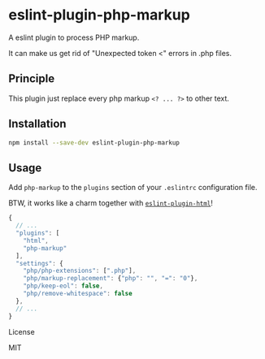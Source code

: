 # eslint-plugin-php-markup

A eslint plugin to process PHP markup.

It can make us get rid of "Unexpected token <" errors in .php files.

## Principle

This plugin just replace every php markup `<? ... ?>` to other text.

## Installation

```sh
npm install --save-dev eslint-plugin-php-markup
```

## Usage

Add `php-markup` to the `plugins` section of your `.eslintrc` configuration file.

BTW, it works like a charm together with [`eslint-plugin-html`](https://github.com/BenoitZugmeyer/eslint-plugin-html)!

```js
{
  // ...
  "plugins": [
    "html",
    "php-markup"
  ],
  "settings": {
    "php/php-extensions": [".php"],
    "php/markup-replacement": {"php": "", "=": "0"},
    "php/keep-eol": false,
    "php/remove-whitespace": false
  },
  // ...
}
```

License

MIT
